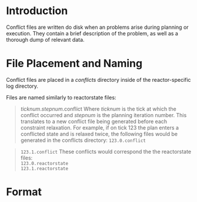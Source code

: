 # Introduction #

Conflict files are written do disk when an problems arise during planning or execution. They contain a brief description of the problem, as well as a thorough dump of relevant data.

# File Placement and Naming #

Conflict files are placed in a _conflicts_ directory inside of the reactor-specific log directory.

Files are named similarly to reactorstate files:
> _ticknum_._stepnum_.conflict
Where _ticknum_ is the tick at which the conflict occurred and _stepnum_ is the planning iteration number. This translates to a new conflict file being generated before each constraint relaxation. For example, if on tick 123 the plan enters a conflicted state and is relaxed twice, the following files would be generated in the conflicts directory:
> `123.0.conflict`<br>
<blockquote><code>123.1.conflict</code>
These conflicts would correspond the the reactorstate files:<br>
<code>123.0.reactorstate</code><br>
<code>123.1.reactorstate</code></blockquote>

<h1>Format</h1>